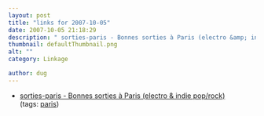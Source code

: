 ```yaml
---
layout: post
title: "links for 2007-10-05"
date: 2007-10-05 21:18:29
description: " sorties-paris - Bonnes sorties à Paris (electro &amp; indie pop/rock) (tags --  paris)&#8230;"
thumbnail: defaultThumbnail.png
alt: ""
category: Linkage

author: dug
---
```


<ul class="delicious">
	<li>
		<div class="delicious-link"><a href="http://www.affinitiz.com/space/sorties-paris">sorties-paris - Bonnes sorties à Paris (electro &amp; indie pop/rock)</a></div>
		<div class="delicious-tags">(tags: <a href="http://del.icio.us/dug/paris">paris</a>)</div>
	</li>
</ul>
